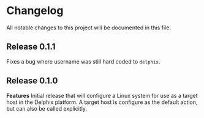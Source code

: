 # Changelog

All notable changes to this project will be documented in this file.

## Release 0.1.1

Fixes a bug where username was still hard coded to `delphix`.

## Release 0.1.0

**Features**
Initial release that will configure a Linux system for use as a target host in the Delphix platform. A target host is configure as the default action, but can also be called explicitly.
